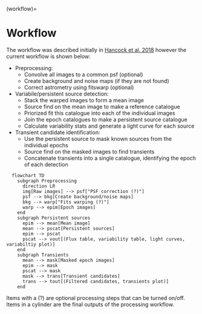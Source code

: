 (workflow)=
# Workflow
The workflow was described initially in [Hancock et al. 2018](https://ui.adsabs.harvard.edu/abs/2019A%26C....27...23H/abstract) however the current workflow is shown below:
- Preprocessing:
  - Convolve all images to a common psf (optional)
  - Create background and noise maps (if they are not found)
  - Correct astrometry using fitswarp (optional)
- Variabile/persistent source detection:
  - Stack the warped images to form a mean image
  - Source find on the mean image to make a reference catalogue
  - Priorized fit this catalogue into each of the individual images
  - Join the epoch catalogues to make a persistent source catalogue
  - Calculate variability stats and generate a light curve for each source
- Transient candidate identification:
  - Use the persistent source to mask known sources from the individual epochs
  - Source find on the masked images to find transients
  - Concatenate transients into a single catalogue, identifying the epoch of each detection


```{mermaid}
  flowchart TD
    subgraph Preprocessing
      direction LR
      img[Raw images] --> psf["PSF correction (?)"]
      psf --> bkg[Create background/noise maps]
      bkg --> warp["Fits warping (?)"]
      warp --> epim[Epoch images]
    end
    subgraph Persistent sources
      epim --> mean[Mean image]
      mean --> pscat[Persistent sources]
      epim --> pscat
      pscat --> vout[(Flux table, variability table, light curves, variabiltiy plot)]
    end
    subgraph Transients
      mean --> mask[Masked epoch images]
      epim --> mask
      pscat --> mask
      mask --> trans[Transient candidates]
      trans --> tout[(Filtered candidates, transients plot)]
    end
```

Items with a (?) are optional processing steps that can be turned on/off.
Items in a cylinder are the final outputs of the processing workflow.